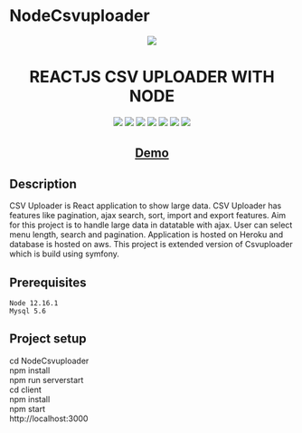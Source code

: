 # NodeCsvuploader
<p align="center">
	<img src="https://media.giphy.com/media/v7F7rDSSSk9W3q6nsl/giphy.gif"><br>
</p>

<h1 align="center">REACTJS CSV UPLOADER WITH NODE</h1>
<h6 align="center">

  <img src="https://img.shields.io/badge/Made%20by-Aman-brightgreen" >
  <img src="https://img.shields.io/badge/REACT-17.0.2-green.svg">
  <img src="https://badges.frapsoft.com/os/v1/open-source.svg?v=103" >
  <img src="https://img.shields.io/github/stars/amanjain7838/Csvuploader">
  <img src="https://img.shields.io/github/languages/top/amanjain7838/NodeCsvuploader.svg">
  <img src="https://img.shields.io/github/issues/amanjain7838/NodeCsvuploader.svg">
  <img src="https://img.shields.io/badge/PRs-welcome-brightgreen.svg?style=flat">
</h6>
<h2 align="center"><a href="https://nodecsvuploader.herokuapp.com/" target="_blank">Demo</a></h2>


## Description

CSV Uploader is React application to show large data. CSV Uploader has features like pagination, ajax search, sort, import and export features. Aim for this project is to handle large data in datatable with ajax. User can select menu length, search and pagination. Application is hosted on Heroku and database is hosted on aws. This project is extended version of Csvuploader which is build using symfony.


## Prerequisites
```
Node 12.16.1
Mysql 5.6
```

## Project setup
cd NodeCsvuploader<br>
npm install<br>
npm run serverstart<br>
cd client <br>
npm install<br>
npm start<br> 
http://localhost:3000